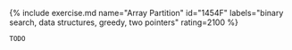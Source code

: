 {% include exercise.md name="Array Partition" id="1454F" labels="binary search, data structures, greedy, two pointers" rating=2100 %}

```
TODO
```
